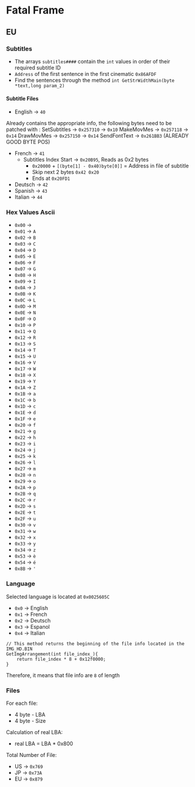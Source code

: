 # Fatal Frame

## EU
### Subtitles
* The arrays `subtitles####` contain the `int` values in order of their required subtitle ID
* `Address` of the first sentence in the first cinematic `0x86AFDF`
* Find the sentences through the method `int GetStrWidthMain(byte *text,long param_2)`

#### Subtitle Files
* English -> `40`
  
Already contains the appropriate info, the following bytes need to be patched with :
SetSubtitles 	-> `0x257310` -> `0x10`
MakeMovMes 		-> `0x257118` -> `0x14` 
DrawMovMes 		-> `0x257150` -> `0x14`
SendFontText	-> `0x261BB3` (ALREADY GOOD BYTE POS)


* French -> `41`
  * Subtitles Index Start -> `0x20B95`, Reads as 0x2 bytes
    * `0x20000` + `[(byte[1] - 0x40)byte[0]]` = Address in file of subtitle
    * Skip next 2 bytes `0x42 0x20`
    * Ends at `0x20FD1`
* Deutsch -> `42`
* Spanish -> `43`
* Italian -> `44`

### Hex Values Ascii
* `0x00` -> ` `
* `0x01` -> `A`
* `0x02` -> `B`
* `0x03` -> `C`
* `0x04` -> `D`
* `0x05` -> `E`
* `0x06` -> `F`
* `0x07` -> `G`
* `0x08` -> `H`
* `0x09` -> `I`
* `0x0A` -> `J`
* `0x0B` -> `K`
* `0x0C` -> `L`
* `0x0D` -> `M`
* `0x0E` -> `N`
* `0x0F` -> `O`
* `0x10` -> `P`
* `0x11` -> `Q`
* `0x12` -> `R`
* `0x13` -> `S`
* `0x14` -> `T`
* `0x15` -> `U`
* `0x16` -> `V`
* `0x17` -> `W`
* `0x18` -> `X`
* `0x19` -> `Y`
* `0x1A` -> `Z`
* `0x1B` -> `a`
* `0x1C` -> `b`
* `0x1D` -> `c`
* `0x1E` -> `d`
* `0x1F` -> `e`
* `0x20` -> `f`
* `0x21` -> `g`
* `0x22` -> `h`
* `0x23` -> `i`
* `0x24` -> `j`
* `0x25` -> `k`
* `0x26` -> `l`
* `0x27` -> `m`
* `0x28` -> `n`
* `0x29` -> `o`
* `0x2A` -> `p`
* `0x2B` -> `q`
* `0x2C` -> `r`
* `0x2D` -> `s`
* `0x2E` -> `t`
* `0x2F` -> `u`
* `0x30` -> `v`
* `0x31` -> `w`
* `0x32` -> `x`
* `0x33` -> `y`
* `0x34` -> `z`
* `0x53` -> `è`
* `0x54` -> `é`
* `0x8B` -> `'`

### Language

Selected language is located at `0x0025605C`
* `0x0` -> English
* `0x1` -> French
* `0x2` -> Deutsch
* `0x3` -> Espanol
* `0x4` -> Italian

```
// This method returns the beginning of the file info located in the IMG_HD.BIN
GetImgArrangement(int file_index_){
    return file_index * 8 + 0x12f0000;
}
```

Therefore, it means that file info are `8` of length

### Files
For each file:
* 4 byte - LBA
* 4 byte - Size

Calculation of real LBA:
* real LBA = LBA * 0x800

Total Number of File:  
* US -> `0x769`
* JP -> `0x73A`
* EU -> `0x879`

